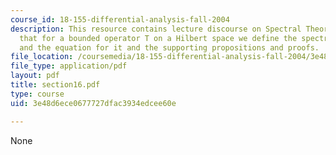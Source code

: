 ```yaml
---
course_id: 18-155-differential-analysis-fall-2004
description: This resource contains lecture discourse on Spectral Theorem which explains
  that for a bounded operator T on a Hilbert space we define the spectrum as the set
  and the equation for it and the supporting propositions and proofs.
file_location: /coursemedia/18-155-differential-analysis-fall-2004/3e48d6ece0677727dfac3934edcee60e_section16.pdf
file_type: application/pdf
layout: pdf
title: section16.pdf
type: course
uid: 3e48d6ece0677727dfac3934edcee60e

---
```

None